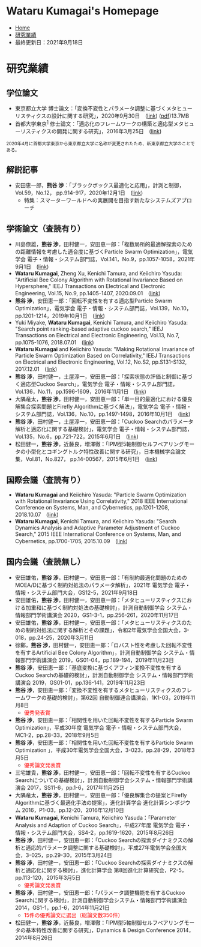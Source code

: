 # Wataru Kumagai's Homepage
* [Home](https://watarukumagai-git.github.io/)
* [研究業績](https://watarukumagai-git.github.io/publication/)
* 最終更新日：2021年9月18日

# 研究業績
## 学位論文
* 東京都立大学 博士論文：「変換不変性とパラメータ調整に基づくメタヒューリスティクスの設計に関する研究」，2020年9月30日　([link](https://tokyo-metro-u.repo.nii.ac.jp/index.php?action=repository_view_main_item_detail&item_id=8682&item_no=1&page_id=30&block_id=164)) ([pdf](https://watarukumagai-git.github.io/publication/Dissertation_kumagai_online.pdf))13.7MB
* 首都大学東京<sup>[1](#note1)</sup> 修士論文：「適応化のフレームワークの構築と適応型メタヒューリスティクスの開発に関する研究」，2016年3月25日　([link](https://tokyo-metro-u.repo.nii.ac.jp/index.php?action=repository_view_main_item_detail&item_id=2532&item_no=1&page_id=30&block_id=164))

<small id="note1">2020年4月に首都大学東京から東京都立大学に名称が変更されたため、新東京都立大学のことである。</small>


## 解説記事
* 安田恵一郎，__熊谷 渉__：「ブラックボックス最適化と応用」，計測と制御，Vol.59，No.12， pp.914-917，2020年12月1日　([link](https://www.jstage.jst.go.jp/article/sicejl/59/12/59_914/_article/-char/ja/#author-information-wrap))
	* 特集：スマーターワールドへの実展開を目指す新たなシステムズアプローチ


## 学術論文（査読有り）
* 川島僚雄，__熊谷 渉__，田村健一，安田恵一郎：「複数局所的最適解探索のための距離情報を考慮した適合度に基づくParticle Swarm Optimization」，電気学会 電子・情報・システム部門誌，Vol.141，No.9，pp.1057-1058，2021年9月1日　([link](https://www.jstage.jst.go.jp/article/ieejeiss/141/9/141_1057/_article/-char/ja/))
* __Wataru Kumagai__, Zheng Xu, Kenichi Tamura, and Keiichiro Yasuda: "Artificial Bee Colony Algorithm with Rotational Invariance Based on Hypersphere," IEEJ Transactions on Electrical and Electronic Engineering, Vol.15, No.9, pp.1405-1407, 2020.09.01　([link](https://doi.org/10.1002/tee.23209))
* __熊谷 渉__，安田恵一郎：「回転不変性を有する適応型Particle Swarm Optimization」，電気学会 電子・情報・システム部門誌，Vol.139，No.10，pp.1201-1214，2019年10月1日　([link](https://www.jstage.jst.go.jp/article/ieejeiss/139/10/139_1201/_article/-char/ja))
* Yuki Miyake, __Wataru Kumagai__, Kenichi Tamura, and Keiichiro Yasuda: "Search point ranking-based adaptive cuckoo search," IEEJ Transactions on Electrical and Electronic Engineering, Vol.13, No.7, pp.1075-1076, 2018.07.01　([link](https://doi.org/10.1002/tee.22667))
* __Wataru Kumagai__ and Keiichiro Yasuda: "Making Rotational Invariance of Particle Swarm Optimization Based on Correlativity," IEEJ Transactions on Electrical and Electronic Engineering, Vol.12, No.S2, pp.S131-S132, 2017.12.01　([link](https://doi.org/10.1002/tee.22667))
* __熊谷 渉__，田村健一，土屋淳一，安田恵一郎：「探索状態の評価と制御に基づく適応型Cuckoo Search」，電気学会 電子・情報・システム部門誌，Vol.136，No.11，pp.1596-1609，2016年11月1日　([link](https://doi.org/10.1299/transjsme.14-00567))
* 大隅竜太，__熊谷 渉__，田村健一，安田恵一郎：「単一目的最適化における優良解集合探索問題とFirefly Algorithmに基づく解法」，電気学会 電子・情報・システム部門誌，Vol.136，No.10，pp.1497-1498，2016年10月1日　([link](https://doi.org/10.1541/ieejeiss.136.1497))
* __熊谷 渉__，田村健一，土屋淳一，安田恵一郎：「Cuckoo Searchのパラメータ解析と適応化に関する基礎検討」，電気学会 電子・情報・システム部門誌，Vol.135，No.6，pp.721-722，2015年6月1日　([link](https://doi.org/10.1541/ieejeiss.135.721))
* 松田健一，__熊谷 渉__，近藤良，増澤徹：「IPM型5軸制御セルフベアリングモータの小型化とコギングトルク特性改善に関する研究」，日本機械学会論文集，Vol.81，No.827， pp.14-00567，2015年6月1日　([link](https://doi.org/10.1299/transjsme.14-00567))


## 国際会議（査読有り）
* __Wataru Kumagai__ and Keiichiro Yasuda: "Particle Swarm Optimization with Rotational Invariance Using Correlativity," 2018 IEEE International Conference on Systems, Man, and Cybernetics, pp.1201-1208, 2018.10.07　([link](https://ieeexplore.ieee.org/document/8616207))
* __Wataru Kumagai__, Kenichi Tamura, and Keiichiro Yasuda: "Search Dynamics Analysis and Adaptive Parameter Adjustment of Cuckoo Search," 2015 IEEE International Conference on Systems, Man, and Cybernetics, pp.1700-1705, 2015.10.09　([link](https://doi.org/10.1109/SMC.2015.299))


## 国内会議（査読無し）
* 安田雄佑，__熊谷 渉__，田村健一，安田恵一郎：「有制約最適化問題のためのMOEA/Dに基づく制約対処法のパラメータ解析」，2021年 電気学会 電子・情報・システム部門大会，GS12-5，2021年9月18日
* 安田雄佑，__熊谷 渉__，田村健一，安田恵一郎：「メタヒューリスティクスにおける加重和に基づく制約対処法の基礎検討」，計測自動制御学会 システム・情報部門学術講演会 2020，GS1-3-1，pp.256-261，2020年11月17日
* 安田雄佑，__熊谷 渉__，田村健一，安田恵一郎：「メタヒューリスティクスのための制約対処法に関する解析とその課題」，令和2年電気学会全国大会，3-018，pp.24-25，2020年3月11日
* 徐鄭，__熊谷 渉__，田村健一，安田恵一郎：「ロバスト性を考慮した回転不変性を有するArtificial Bee Colony Algorithm」，計測自動制御学会 システム・情報部門学術講演会 2019，GS01-04，pp.189-194，2019年11月23日
* __熊谷 渉__，安田恵一郎：「基底変換に基づくアフィン変換不変性を有するCuckoo Searchの基礎的検討」，計測自動制御学会 システム・情報部門学術講演会 2019，GS01-01，pp.136-141，2019年11月23日
* __熊谷 渉__，安田恵一郎：「変換不変性を有するメタヒューリスティクスのフレームワークの基礎的検討」，第62回 自動制御連合講演会，1K1-03，2019年11月8日
	* <span style="color: red; ">優秀発表賞</span>
* __熊谷 渉__，安田恵一郎：「相関性を用いた回転不変性を有するParticle Swarm Optimization」，平成30年度 電気学会 電子・情報・システム部門大会，MC1-2，pp.28-33，2018年9月5日
* __熊谷 渉__，安田恵一郎：「相関性を用いた回転不変性を有するParticle Swarm Optimization 」，平成30年電気学会全国大会，3-023，pp.28-29，2018年3月5日
	* <span style="color: red; ">優秀論文発表賞</span>
* 三宅雄貴，__熊谷 渉__，田村健一，安田恵一郎：「回転不変性を有するCuckoo Searchについての基礎検討」，計測自動制御学会システム・情報部門学術講演会 2017，SS11-6，pp.1-6，2017年11月25日
* 大隅竜太，__熊谷 渉__，田村健一，安田恵一郎：「優良解集合の提案とFirefly Algorithmに基づく最適化手法の提案」，進化計算学会 進化計算シンポジウム 2016，P1-03，pp.12-20，2016年12月10日
* __Wataru Kumagai__, Kenichi Tamura, Keiichiro Yasuda：「Parameter Analysis and Adaption of Cuckoo Search」，平成27年度 電気学会 電子・情報・システム部門大会，SS4-2，pp.1619-1620，2015年8月26日
* __熊谷 渉__，田村健一，安田恵一郎：「Cuckoo Searchの探索ダイナミクスの解析と適応的パラメータ調整に関する基礎検討」，平成27年電気学会全国大会，3-025，pp.29-30，2015年3月24日
* __熊谷 渉__，田村健一，安田恵一郎：「Cuckoo Searchの探索ダイナミクスの解析と適応化に関する検討」，進化計算学会 第8回進化計算研究会，P2-5，pp.113-120，2015年3月5日
	* <span style="color: red; ">優秀論文発表賞</span>
* __熊谷 渉__，田村健一，安田恵一郎：「パラメータ調整機能を有するCuckoo Searchに関する検討」，計測自動制御学会システム・情報部門学術講演会 2014，GS1-1，pp.1-6，2014年11月21日
	* <span style="color: red; ">15件の優秀論文に選出（総論文数350件）</span>
* 松田健一，__熊谷 渉__，近藤良，増澤徹：「IPM型5軸制御セルフベアリングモータの基本特性改善に関する研究」，Dynamics & Design Conference 2014，2014年8月26日